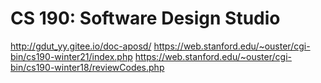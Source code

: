 # CS 190: Software Design Studio 

http://gdut_yy.gitee.io/doc-aposd/
https://web.stanford.edu/~ouster/cgi-bin/cs190-winter21/index.php
https://web.stanford.edu/~ouster/cgi-bin/cs190-winter18/reviewCodes.php
